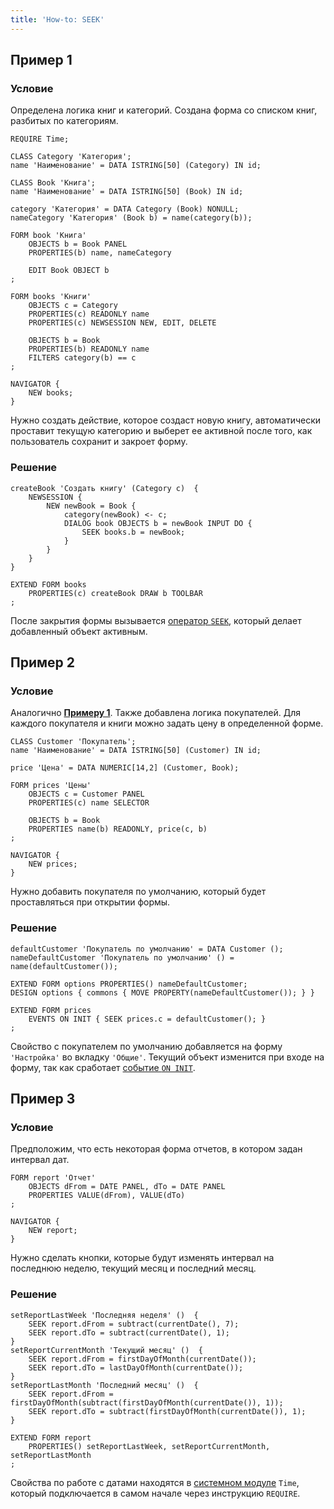 ```yaml
---
title: 'How-to: SEEK'
---
```


## Пример 1

### Условие

Определена логика книг и категорий. Создана форма со списком книг, разбитых по категориям.

```lsf
REQUIRE Time;

CLASS Category 'Категория';
name 'Наименование' = DATA ISTRING[50] (Category) IN id;

CLASS Book 'Книга';
name 'Наименование' = DATA ISTRING[50] (Book) IN id;

category 'Категория' = DATA Category (Book) NONULL;
nameCategory 'Категория' (Book b) = name(category(b));

FORM book 'Книга'
    OBJECTS b = Book PANEL
    PROPERTIES(b) name, nameCategory

    EDIT Book OBJECT b
;

FORM books 'Книги'
    OBJECTS c = Category
    PROPERTIES(c) READONLY name
    PROPERTIES(c) NEWSESSION NEW, EDIT, DELETE

    OBJECTS b = Book
    PROPERTIES(b) READONLY name
    FILTERS category(b) == c
;

NAVIGATOR {
    NEW books;
}
```

Нужно создать действие, которое создаст новую книгу, автоматически проставит текущую категорию и выберет ее активной после того, как пользователь сохранит и закроет форму.

### Решение

```lsf
createBook 'Создать книгу' (Category c)  {
    NEWSESSION {
        NEW newBook = Book {
            category(newBook) <- c;
            DIALOG book OBJECTS b = newBook INPUT DO {
                SEEK books.b = newBook;
            }
        }
    }
}

EXTEND FORM books
    PROPERTIES(c) createBook DRAW b TOOLBAR
;
```

После закрытия формы вызывается [оператор `SEEK`](SEEK_operator.md), который делает добавленный объект активным.

## Пример 2

### Условие

Аналогично [**Примеру 1**](#пример-1). Также добавлена логика покупателей. Для каждого покупателя и книги можно задать цену в определенной форме.

```lsf
CLASS Customer 'Покупатель';
name 'Наименование' = DATA ISTRING[50] (Customer) IN id;

price 'Цена' = DATA NUMERIC[14,2] (Customer, Book);

FORM prices 'Цены'
    OBJECTS c = Customer PANEL
    PROPERTIES(c) name SELECTOR

    OBJECTS b = Book
    PROPERTIES name(b) READONLY, price(c, b)
;

NAVIGATOR {
    NEW prices;
}
```

Нужно добавить покупателя по умолчанию, который будет проставляться при открытии формы.

### Решение

```lsf
defaultCustomer 'Покупатель по умолчанию' = DATA Customer ();
nameDefaultCustomer 'Покупатель по умолчанию' () = name(defaultCustomer());

EXTEND FORM options PROPERTIES() nameDefaultCustomer;
DESIGN options { commons { MOVE PROPERTY(nameDefaultCustomer()); } }

EXTEND FORM prices
    EVENTS ON INIT { SEEK prices.c = defaultCustomer(); }
;
```

Свойство с покупателем по умолчанию добавляется на форму `'Настройка'` во вкладку `'Общие'`. Текущий объект изменится при входе на форму, так как сработает [событие `ON INIT`](Event_block.md).

## Пример 3

### Условие

Предположим, что есть некоторая форма отчетов, в котором задан интервал дат.

```lsf
FORM report 'Отчет'
    OBJECTS dFrom = DATE PANEL, dTo = DATE PANEL
    PROPERTIES VALUE(dFrom), VALUE(dTo)
;

NAVIGATOR {
    NEW report;
}
```

Нужно сделать кнопки, которые будут изменять интервал на последнюю неделю, текущий месяц и последний месяц.

### Решение

```lsf
setReportLastWeek 'Последняя неделя' ()  {
    SEEK report.dFrom = subtract(currentDate(), 7);
    SEEK report.dTo = subtract(currentDate(), 1);
}
setReportCurrentMonth 'Текущий месяц' ()  {
    SEEK report.dFrom = firstDayOfMonth(currentDate());
    SEEK report.dTo = lastDayOfMonth(currentDate());
}
setReportLastMonth 'Последний месяц' ()  {
    SEEK report.dFrom = firstDayOfMonth(subtract(firstDayOfMonth(currentDate()), 1));
    SEEK report.dTo = subtract(firstDayOfMonth(currentDate()), 1);
}

EXTEND FORM report
    PROPERTIES() setReportLastWeek, setReportCurrentMonth, setReportLastMonth
;
```

Свойства по работе с датами находятся в [системном модуле](Modules.md) `Time`, который подключается в самом начале через инструкцию `REQUIRE`.

